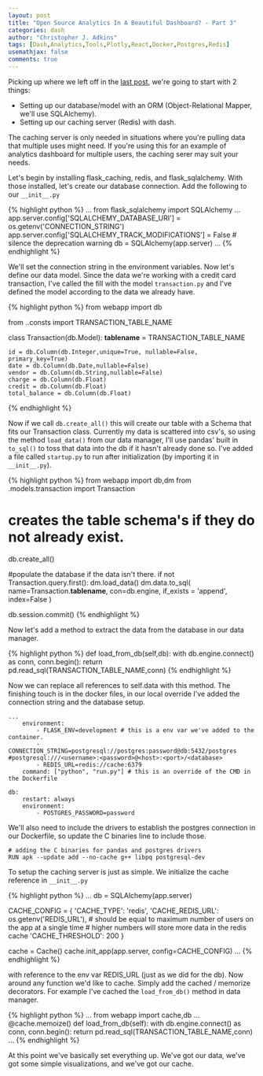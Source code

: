 ```yaml
---
layout: post
title: "Open Source Analytics In A Beautiful Dashboard? - Part 3"
categories: dash
author: "Christopher J. Adkins"
tags: [Dash,Analytics,Tools,Plotly,React,Docker,Postgres,Redis]
usemathjax: false
comments: true
---
```


Picking up where we left off in the [last post](/dash/2018/11/16/open-source-analytics-dashboards-part-two.html), we're going to start with 2 things:

- Setting up our database/model with an ORM (Object-Relational Mapper, we'll use SQLAlchemy).
- Setting up our caching server (Redis) with dash.

The caching server is only needed in situations where you're pulling data that multiple uses might need. If you're using this for an example of analytics dashboard for multiple users, the caching serer may suit your needs.

Let's begin by installing flask_caching, redis, and flask_sqlalchemy. With those installed, let's create our database connection. Add the following to our `__init__.py`

{% highlight python %}
...
from flask_sqlalchemy import SQLAlchemy
...
app.server.config['SQLALCHEMY_DATABASE_URI'] = os.getenv('CONNECTION_STRING')
app.server.config['SQLALCHEMY_TRACK_MODIFICATIONS'] = False # silence the deprecation warning
db = SQLAlchemy(app.server)
...
{% endhighlight %}

We'll set the connection string in the environment variables. Now let's define our data model. Since the data we're working with a credit card transaction, I've called the fill with the model `transaction.py` and I've defined the model according to the data we already have.

{% highlight python %}
from webapp import db

from ..consts import TRANSACTION_TABLE_NAME

class Transaction(db.Model):
    __tablename__ = TRANSACTION_TABLE_NAME

    id = db.Column(db.Integer,unique=True, nullable=False, primary_key=True)
    date = db.Column(db.Date,nullable=False)
    vendor = db.Column(db.String,nullable=False)
    charge = db.Column(db.Float)
    credit = db.Column(db.Float)
    total_balance = db.Column(db.Float)
{% endhighlight %}

Now if we call `db.create_all()` this will create our table with a Schema that fits our Transaction class. Currently my data is scattered into csv's, so using the method `load_data()` from our data manager, I'll use pandas' built in `to_sql()` to toss that data into the db if it hasn't already done so. I've added a file called `startup.py` to run after initialization (by importing it in `__init__.py`).

{% highlight python %}
from webapp import db,dm
from .models.transaction import Transaction

# creates the table schema's if they do not already exist.
db.create_all()

#populate the database if the data isn't there.
if not Transaction.query.first():
    dm.load_data()
    dm.data.to_sql( name=Transaction.__tablename__, 
                    con=db.engine, 
                    if_exists = 'append', 
                    index=False
                    )

db.session.commit()
{% endhighlight %}

Now let's add a method to extract the data from the database in our data manager. 

{% highlight python %}
def load_from_db(self,db):
    with db.engine.connect() as conn, conn.begin():
        return pd.read_sql(TRANSACTION_TABLE_NAME,conn)
{% endhighlight %}

Now we can replace all references to self.data with this method. The finishing touch is in the docker files, in our local override I've added the connection string and the database setup.

```
...
    environment:
        - FLASK_ENV=development # this is a env var we've added to the container.
        - CONNECTION_STRING=postgresql://postgres:password@db:5432/postgres #postgresql:///<username>:<password>@<host>:<port>/<database>
        - REDIS_URL=redis://cache:6379
    command: ["python", "run.py"] # this is an override of the CMD in the Dockerfile

db:
    restart: always
    environment:
        - POSTGRES_PASSWORD=password
```

We'll also need to include the drivers to establish the postgres connection in our Dockerfile, so update the C binaries line to include those.

```
# adding the C binaries for pandas and postgres drivers
RUN apk --update add --no-cache g++ libpq postgresql-dev
```

To setup the caching server is just as simple. We initialize the cache reference in `__init__.py`

{% highlight python %}
...
db = SQLAlchemy(app.server)

CACHE_CONFIG = {
    'CACHE_TYPE': 'redis',
    'CACHE_REDIS_URL': os.getenv('REDIS_URL'),
    # should be equal to maximum number of users on the app at a single time
    # higher numbers will store more data in the redis cache
    'CACHE_THRESHOLD': 200 
}

cache = Cache()
cache.init_app(app.server, config=CACHE_CONFIG)
...
{% endhighlight %}

with reference to the env var REDIS_URL (just as we did for the db). Now around any function we'd like to cache. Simply add the cached / memorize decorators. For example I've cached the `load_from_db()` method in data manager.

{% highlight python %}
...
from webapp import cache,db
...
@cache.memoize()
def load_from_db(self):
    with db.engine.connect() as conn, conn.begin():
        return pd.read_sql(TRANSACTION_TABLE_NAME,conn)
...
{% endhighlight %}

At this point we've basically set everything up. We've got our data, we've got some simple visualizations, and we've got our cache.
